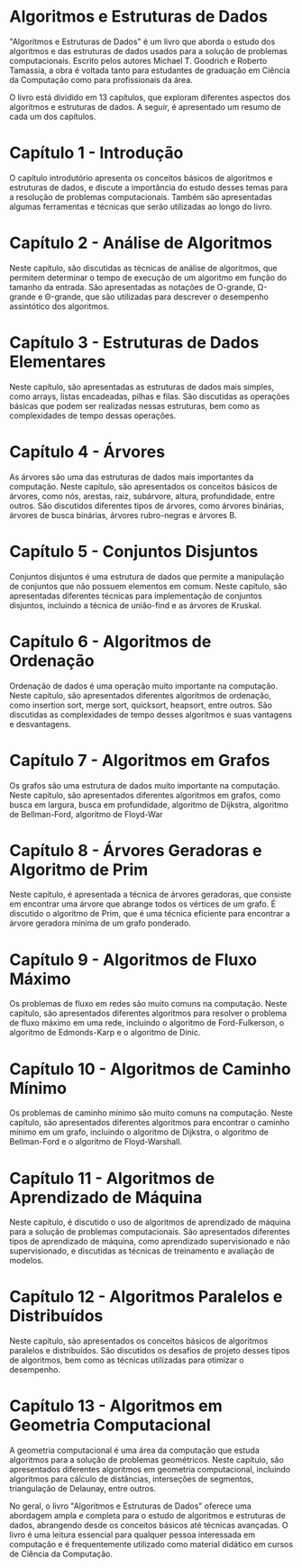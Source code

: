 # Algoritmos e Estruturas de Dados

"Algoritmos e Estruturas de Dados" é um livro que aborda o estudo dos algoritmos e das estruturas de dados usados para a solução de problemas computacionais. Escrito pelos autores Michael T. Goodrich e Roberto Tamassia, a obra é voltada tanto para estudantes de graduação em Ciência da Computação como para profissionais da área.

O livro está dividido em 13 capítulos, que exploram diferentes aspectos dos algoritmos e estruturas de dados. A seguir, é apresentado um resumo de cada um dos capítulos.

# Capítulo 1 - Introdução
O capítulo introdutório apresenta os conceitos básicos de algoritmos e estruturas de dados, e discute a importância do estudo desses temas para a resolução de problemas computacionais. Também são apresentadas algumas ferramentas e técnicas que serão utilizadas ao longo do livro.

# Capítulo 2 - Análise de Algoritmos
Neste capítulo, são discutidas as técnicas de análise de algoritmos, que permitem determinar o tempo de execução de um algoritmo em função do tamanho da entrada. São apresentadas as notações de O-grande, Ω-grande e Θ-grande, que são utilizadas para descrever o desempenho assintótico dos algoritmos.

# Capítulo 3 - Estruturas de Dados Elementares
Neste capítulo, são apresentadas as estruturas de dados mais simples, como arrays, listas encadeadas, pilhas e filas. São discutidas as operações básicas que podem ser realizadas nessas estruturas, bem como as complexidades de tempo dessas operações.

# Capítulo 4 - Árvores
As árvores são uma das estruturas de dados mais importantes da computação. Neste capítulo, são apresentados os conceitos básicos de árvores, como nós, arestas, raiz, subárvore, altura, profundidade, entre outros. São discutidos diferentes tipos de árvores, como árvores binárias, árvores de busca binárias, árvores rubro-negras e árvores B.

# Capítulo 5 - Conjuntos Disjuntos
Conjuntos disjuntos é uma estrutura de dados que permite a manipulação de conjuntos que não possuem elementos em comum. Neste capítulo, são apresentadas diferentes técnicas para implementação de conjuntos disjuntos, incluindo a técnica de união-find e as árvores de Kruskal.

# Capítulo 6 - Algoritmos de Ordenação
Ordenação de dados é uma operação muito importante na computação. Neste capítulo, são apresentados diferentes algoritmos de ordenação, como insertion sort, merge sort, quicksort, heapsort, entre outros. São discutidas as complexidades de tempo desses algoritmos e suas vantagens e desvantagens.

# Capítulo 7 - Algoritmos em Grafos
Os grafos são uma estrutura de dados muito importante na computação. Neste capítulo, são apresentados diferentes algoritmos em grafos, como busca em largura, busca em profundidade, algoritmo de Dijkstra, algoritmo de Bellman-Ford, algoritmo de Floyd-War

# Capítulo 8 - Árvores Geradoras e Algoritmo de Prim
Neste capítulo, é apresentada a técnica de árvores geradoras, que consiste em encontrar uma árvore que abrange todos os vértices de um grafo. É discutido o algoritmo de Prim, que é uma técnica eficiente para encontrar a árvore geradora mínima de um grafo ponderado.

# Capítulo 9 - Algoritmos de Fluxo Máximo
Os problemas de fluxo em redes são muito comuns na computação. Neste capítulo, são apresentados diferentes algoritmos para resolver o problema de fluxo máximo em uma rede, incluindo o algoritmo de Ford-Fulkerson, o algoritmo de Edmonds-Karp e o algoritmo de Dinic.

# Capítulo 10 - Algoritmos de Caminho Mínimo
Os problemas de caminho mínimo são muito comuns na computação. Neste capítulo, são apresentados diferentes algoritmos para encontrar o caminho mínimo em um grafo, incluindo o algoritmo de Dijkstra, o algoritmo de Bellman-Ford e o algoritmo de Floyd-Warshall.

# Capítulo 11 - Algoritmos de Aprendizado de Máquina
Neste capítulo, é discutido o uso de algoritmos de aprendizado de máquina para a solução de problemas computacionais. São apresentados diferentes tipos de aprendizado de máquina, como aprendizado supervisionado e não supervisionado, e discutidas as técnicas de treinamento e avaliação de modelos.

# Capítulo 12 - Algoritmos Paralelos e Distribuídos
Neste capítulo, são apresentados os conceitos básicos de algoritmos paralelos e distribuídos. São discutidos os desafios de projeto desses tipos de algoritmos, bem como as técnicas utilizadas para otimizar o desempenho.

# Capítulo 13 - Algoritmos em Geometria Computacional
A geometria computacional é uma área da computação que estuda algoritmos para a solução de problemas geométricos. Neste capítulo, são apresentados diferentes algoritmos em geometria computacional, incluindo algoritmos para cálculo de distâncias, interseções de segmentos, triangulação de Delaunay, entre outros.

No geral, o livro "Algoritmos e Estruturas de Dados" oferece uma abordagem ampla e completa para o estudo de algoritmos e estruturas de dados, abrangendo desde os conceitos básicos até técnicas avançadas. O livro é uma leitura essencial para qualquer pessoa interessada em computação e é frequentemente utilizado como material didático em cursos de Ciência da Computação.